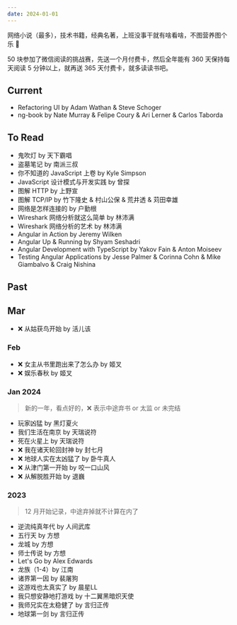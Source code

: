 ```yaml
---
date: 2024-01-01
---
```


网络小说（最多），技术书籍，经典名著，上班没事干就有啥看啥，不图营养图个乐 🛌

50 块参加了微信阅读的挑战赛，先送一个月付费卡，然后全年能有 360 天保持每天阅读 5 分钟以上，就再送 365 天付费卡，就多读读书吧。

## Current

- Refactoring UI by Adam Wathan & Steve Schoger
- ng-book by Nate Murray & Felipe Coury & Ari Lerner & Carlos Taborda

## To Read

- 鬼吹灯 by 天下霸唱
- 盗墓笔记 by 南派三叔
- 你不知道的 JavaScript 上卷 by Kyle Simpson
- JavaScript 设计模式与开发实践 by 曾探
- 图解 HTTP by 上野宣
- 图解 TCP/IP by 竹下隆史 & 村山公保 & 荒井透 & 苅田幸雄
- 网络是怎样连接的 by 户勤根
- Wireshark 网络分析就这么简单 by 林沛满
- Wireshark 网络分析的艺术 by 林沛满
- Angular in Action by Jeremy Wilken
- Angular Up & Running by Shyam Seshadri
- Angular Development with TypeScript by Yakov Fain & Anton Moiseev
- Testing Angular Applications by Jesse Palmer & Corinna Cohn & Mike Giambalvo & Craig Nishina

## Past

## Mar

- ❌ 从姑获鸟开始 by 活儿该

### Feb

- ❌ 女主从书里跑出来了怎么办 by 姬叉
- ❌ 娱乐春秋 by 姬叉

### Jan 2024

> 新的一年，看点好的，❌ 表示中途弃书 or 太监 or 未完结

- 玩家凶猛 by 黑灯夏火
- 我们生活在南京 by 天瑞说符
- 死在火星上 by 天瑞说符
- ❌ 我在诸天轮回封神 by 封七月
- ❌ 地球人实在太凶猛了 by 卧牛真人
- ❌ 从津门第一开始 by 咬一口山风
- ❌ 从解脱胜开始 by 退巍

### 2023

> 12 月开始记录，中途弃掉就不计算在内了

- 逆流纯真年代 by 人间武库
- 五行天 by 方想
- 龙城 by 方想
- 师士传说 by 方想
- Let's Go by Alex Edwards
- 龙族（1-4）by 江南
- 诸界第一因 by 裴屠狗
- 这游戏也太真实了 by 晨星LL
- 我只想安静地打游戏 by 十二翼黑暗炽天使
- 我师兄实在太稳健了 by 言归正传
- 地球第一剑 by 言归正传
